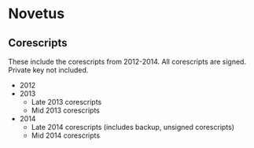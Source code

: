 # Novetus
## Corescripts
These include the corescripts from 2012-2014. All corescripts are signed. Private key not included.
- 2012
- 2013
  - Late 2013 corescripts
  - Mid 2013 corescripts
- 2014
  - Late 2014 corescripts (includes backup, unsigned corescripts)
  - Mid 2014 corescripts
